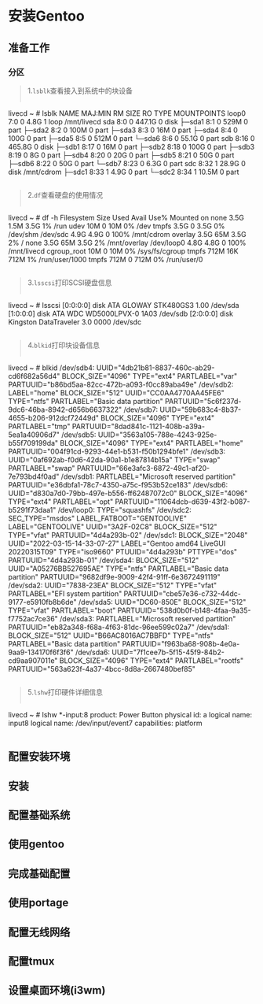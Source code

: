# 安装Gentoo
## 准备工作
### 分区
> 1.`lsblk`查看接入到系统中的块设备
> ```shell
livecd ~ # lsblk
NAME   MAJ:MIN RM   SIZE RO TYPE MOUNTPOINTS
loop0    7:0    0   4.8G  1 loop /mnt/livecd
sda      8:0    0 447.1G  0 disk
├─sda1   8:1    0   529M  0 part
├─sda2   8:2    0   100M  0 part
├─sda3   8:3    0    16M  0 part
├─sda4   8:4    0   100G  0 part
├─sda5   8:5    0   512M  0 part
└─sda6   8:6    0  55.1G  0 part
sdb      8:16   0 465.8G  0 disk
├─sdb1   8:17   0    16M  0 part
├─sdb2   8:18   0   100G  0 part
├─sdb3   8:19   0     8G  0 part
├─sdb4   8:20   0    20G  0 part
├─sdb5   8:21   0    50G  0 part
├─sdb6   8:22   0    50G  0 part
└─sdb7   8:23   0   6.3G  0 part
sdc      8:32   1  28.9G  0 disk /mnt/cdrom
├─sdc1   8:33   1   4.9G  0 part
└─sdc2   8:34   1  10.5M  0 part
> ```

> 2.`df`查看硬盘的使用情况
>```shell
livecd ~ # df -h
Filesystem      Size  Used Avail Use% Mounted on
none            3.5G  1.5M  3.5G   1% /run
udev             10M     0   10M   0% /dev
tmpfs           3.5G     0  3.5G   0% /dev/shm
/dev/sdc        4.9G  4.9G     0 100% /mnt/cdrom
overlay         3.5G   65M  3.5G   2% /
none            3.5G   65M  3.5G   2% /mnt/overlay
/dev/loop0      4.8G  4.8G     0 100% /mnt/livecd
cgroup_root      10M     0   10M   0% /sys/fs/cgroup
tmpfs           712M   16K  712M   1% /run/user/1000
tmpfs           712M     0  712M   0% /run/user/0
>```

> 3.`lsscsi`打印SCSI硬盘信息
> ```shell
livecd ~ # lsscsi
[0:0:0:0]    disk    ATA      GLOWAY STK480GS3 1.00  /dev/sda
[1:0:0:0]    disk    ATA      WDC WD5000LPVX-0 1A03  /dev/sdb
[2:0:0:0]    disk    Kingston DataTraveler 3.0 0000  /dev/sdc
> ```

> 4.`blkid`打印块设备信息
>```shell
livecd ~ # blkid
/dev/sdb4: UUID="4db21b81-8837-460c-ab29-cd6f682a56d4" BLOCK_SIZE="4096" TYPE="ext4" PARTLABEL="var" PARTUUID="b86bd5aa-82cc-472b-a093-f0cc89aba49e"
/dev/sdb2: LABEL="home" BLOCK_SIZE="512" UUID="CC0AA4770AA45FE6" TYPE="ntfs" PARTLABEL="Basic data partition" PARTUUID="5c6f237d-9dc6-46ba-8942-d656b6637322"
/dev/sdb7: UUID="59b683c4-8b37-4655-b206-912dcf72449d" BLOCK_SIZE="4096" TYPE="ext4" PARTLABEL="tmp" PARTUUID="8dad841c-1121-408b-a39a-5ea1a40906d7"
/dev/sdb5: UUID="3563a105-788e-4243-925e-b55f709199da" BLOCK_SIZE="4096" TYPE="ext4" PARTLABEL="home" PARTUUID="004f91cd-9293-44e1-b531-f50b1294bfe1"
/dev/sdb3: UUID="0af692ab-f0d6-42da-90a1-b1e87814b15a" TYPE="swap" PARTLABEL="swap" PARTUUID="66e3afc3-6872-49c1-af20-7e793bd4f0ad"
/dev/sdb1: PARTLABEL="Microsoft reserved partition" PARTUUID="e36dbfa1-78c7-4350-a75c-f953b52ce183"
/dev/sdb6: UUID="d830a7d0-79bb-497e-b556-ff62487072c0" BLOCK_SIZE="4096" TYPE="ext4" PARTLABEL="opt" PARTUUID="11064dcb-d639-43f2-b087-b5291f73daa1"
/dev/loop0: TYPE="squashfs"
/dev/sdc2: SEC_TYPE="msdos" LABEL_FATBOOT="GENTOOLIVE" LABEL="GENTOOLIVE" UUID="3A2F-02C8" BLOCK_SIZE="512" TYPE="vfat" PARTUUID="4d4a293b-02"
/dev/sdc1: BLOCK_SIZE="2048" UUID="2022-03-15-14-33-07-27" LABEL="Gentoo amd64 LiveGUI 20220315T09" TYPE="iso9660" PTUUID="4d4a293b" PTTYPE="dos" PARTUUID="4d4a293b-01"
/dev/sda4: BLOCK_SIZE="512" UUID="A05276BB527695AE" TYPE="ntfs" PARTLABEL="Basic data partition" PARTUUID="9682df9e-9009-42f4-91ff-6e3672491119"
/dev/sda2: UUID="7838-23EA" BLOCK_SIZE="512" TYPE="vfat" PARTLABEL="EFI system partition" PARTUUID="cbe57e36-c732-44dc-9177-e5910fb8b6de"
/dev/sda5: UUID="DC60-850E" BLOCK_SIZE="512" TYPE="vfat" PARTLABEL="boot" PARTUUID="538d0b0f-b148-4faa-9a35-f7752ac7ce36"
/dev/sda3: PARTLABEL="Microsoft reserved partition" PARTUUID="eb82a348-f68a-4f63-81dc-96ee599c02a7"
/dev/sda1: BLOCK_SIZE="512" UUID="B66AC8016AC7BBFD" TYPE="ntfs" PARTLABEL="Basic data partition" PARTUUID="f963ba68-908b-4e0a-9aa9-134170f6f3f6"
/dev/sda6: UUID="7f1cee7b-5f15-45f9-84b2-cd9aa907011e" BLOCK_SIZE="4096" TYPE="ext4" PARTLABEL="rootfs" PARTUUID="563a623f-4a37-4bcc-8d8a-2667480bef85"
>```

> 5.`lshw`打印硬件详细信息
>```shell
livecd ~ # lshw
  *-input:8
       product: Power Button
       physical id: a
       logical name: input8
       logical name: /dev/input/event7
       capabilities: platform
>```

#### 

## 配置安装环境

## 安装

## 配置基础系统

## 使用gentoo

## 完成基础配置

## 使用portage

## 配置无线网络

## 配置tmux

## 设置桌面环境(i3wm)




